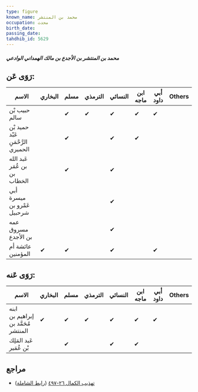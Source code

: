 ```yaml
---
type: figure
known_name: محمد بن المنتشر
occupation: محدث
birth_date:
passing_date:
tahdhib_id: 5629
---
```

##### محمد بن المنتشر بن الأجدع بن مالك الهمداني الوادعي

## رَوَى عَن:
| الاسم                              | البخاري | مسلم | الترمذي | النسائي | ابن ماجه | أبي داود | Others |
| ---------------------------------- | ------- | ---- | ------- | ------- | -------- | -------- | ------ |
| حبيب بْن سالم                      |         | ✔    | ✔       | ✔       | ✔        | ✔        |        |
| حميد بْن عَبْد الرَّحْمَنِ الحميري |         | ✔    |         | ✔       | ✔        |          |        |
| عَبد الله بن عُمَر بن الخطاب       |         | ✔    |         | ✔       |          |          |        |
| أبي ميسرة عَمْرو بن شرحبيل         |         |      |         | ✔       |          |          |        |
| عمه مسروق بن الأجدع                |         |      |         | ✔       |          |          |        |
| عائشة أم المؤمنين                  | ✔       | ✔    |         | ✔       |          | ✔        |        |
## رَوَى عَنه:
| الاسم                               | البخاري | مسلم | الترمذي | النسائي | ابن ماجه | أبي داود | Others |
| ----------------------------------- | ------- | ---- | ------- | ------- | -------- | -------- | ------ |
| ابنه إبراهيم بن مُحَمَّد بن المنتشر | ✔       | ✔    | ✔       | ✔       | ✔        | ✔        |        |
| عَبد المَلِك بْن عُمَير             |         | ✔    |         | ✔       | ✔        |          |        |
## مراجع
- [تهذيب الكمال ٢٦-٤٩٧](obsidian://open?vault=Tahdhib-al-Kamal&file=Figures/٥٦٢٩-محمد%20بن%20المنتشر%20بن%20الأجدع%20بن%20مالك%20الهمداني%20الوادعي) ([رابط الشاملة](https://shamela.ws/book/3722/14245))